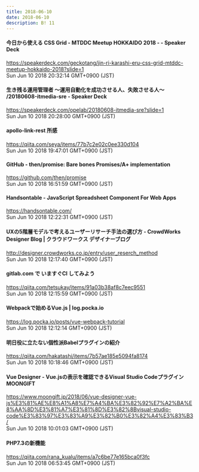 ```yaml
---
title: 2018-06-10
date: 2018-06-10
description: B! 11
---
```


#### 今日から使える CSS Grid - MTDDC Meetup HOKKAIDO 2018 -  - Speaker Deck
https://speakerdeck.com/geckotang/jin-ri-karashi-eru-css-grid-mtddc-meetup-hokkaido-2018?slide=1<br>
Sun Jun 10 2018 20:32:14 GMT+0900 (JST)<br>


#### 生き残る運用管理者 ～運用自動化を成功させる人、失敗させる人～ /20180608-itmedia-sre - Speaker Deck
https://speakerdeck.com/opelab/20180608-itmedia-sre?slide=1<br>
Sun Jun 10 2018 20:28:00 GMT+0900 (JST)<br>


#### apollo-link-rest 所感
https://qiita.com/seya/items/77b7c2e02c0ee330d104<br>
Sun Jun 10 2018 19:47:01 GMT+0900 (JST)<br>


#### GitHub - then/promise: Bare bones Promises/A+ implementation
https://github.com/then/promise<br>
Sun Jun 10 2018 16:51:59 GMT+0900 (JST)<br>


#### Handsontable - JavaScript Spreadsheet Component For Web Apps
https://handsontable.com/<br>
Sun Jun 10 2018 12:22:31 GMT+0900 (JST)<br>


#### UXの5階層モデルで考えるユーザーリサーチ手法の選び方 - CrowdWorks Designer Blog | クラウドワークス デザイナーブログ
http://designer.crowdworks.co.jp/entry/user_reserch_method<br>
Sun Jun 10 2018 12:17:40 GMT+0900 (JST)<br>


#### gitlab.com で いますぐCI してみよう
https://qiita.com/tetsukay/items/91a03b38af8c7eec9551<br>
Sun Jun 10 2018 12:15:59 GMT+0900 (JST)<br>


#### Webpackで始めるVue.js | log.pocka.io
https://log.pocka.io/posts/vue-webpack-tutorial<br>
Sun Jun 10 2018 12:12:14 GMT+0900 (JST)<br>


#### 明日役に立たない個性派Babelプラグインの紹介
https://qiita.com/hakatashi/items/7b57ae185e5094fa8174<br>
Sun Jun 10 2018 10:18:46 GMT+0900 (JST)<br>


#### Vue Designer - Vue.jsの表示を確認できるVisual Studio Codeプラグイン MOONGIFT
https://www.moongift.jp/2018/06/vue-designer-vue-js%E3%81%AE%E8%A1%A8%E7%A4%BA%E3%82%92%E7%A2%BA%E8%AA%8D%E3%81%A7%E3%81%8D%E3%82%8Bvisual-studio-code%E3%83%97%E3%83%A9%E3%82%B0%E3%82%A4%E3%83%B3/<br>
Sun Jun 10 2018 10:01:03 GMT+0900 (JST)<br>


#### PHP7.3の新機能
https://qiita.com/rana_kualu/items/a7c6be77e165bca0f3fc<br>
Sun Jun 10 2018 06:53:45 GMT+0900 (JST)<br>


